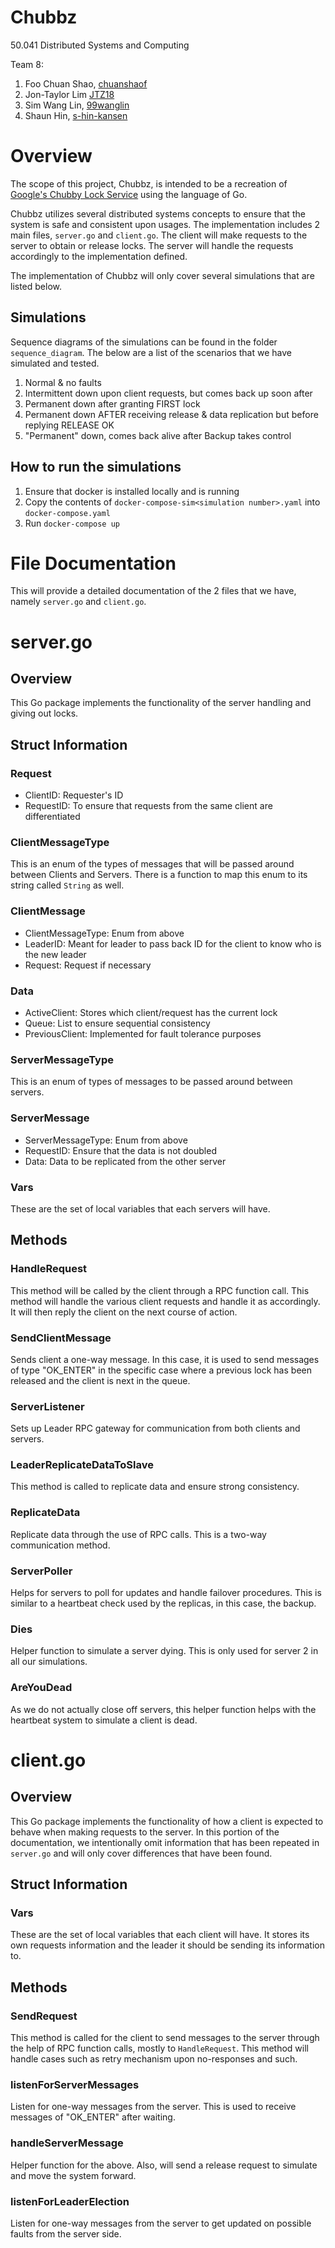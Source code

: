 # Chubbz
50.041 Distributed Systems and Computing

Team 8:
1. Foo Chuan Shao, [chuanshaof](https://github.com/chuanshaof)
2. Jon-Taylor Lim [JTZ18](https://github.com/JTZ18)
3. Sim Wang Lin, [99wanglin](https://github.com/99wanglin)
4. Shaun Hin, [s-hin-kansen](https://github.com/s-hin-kansen)

# Overview
The scope of this project, Chubbz, is intended to be a recreation of [Google's Chubby Lock Service](https://static.googleusercontent.com/media/research.google.com/en//archive/chubby-osdi06.pdf) using the language of Go. 

Chubbz utilizes several distributed systems concepts to ensure that the system is safe and consistent upon usages. The implementation includes 2 main files, `server.go` and `client.go`. The client will make requests to the server to obtain or release locks. The server will handle the requests accordingly to the implementation defined.

The implementation of Chubbz will only cover several simulations that are listed below.

## Simulations
Sequence diagrams of the simulations can be found in the folder `sequence_diagram`. The below are a list of the scenarios that we have simulated and tested.
1. Normal & no faults
2. Intermittent down upon client requests, but comes back up soon after
3. Permanent down after granting FIRST lock
4. Permanent down AFTER receiving release & data replication but before replying RELEASE OK
5. "Permanent" down, comes back alive after Backup takes control

## How to run the simulations
1. Ensure that docker is installed locally and is running
2. Copy the contents of `docker-compose-sim<simulation number>.yaml` into `docker-compose.yaml`
3. Run `docker-compose up `


# File Documentation
This will provide a detailed documentation of the 2 files that we have, namely `server.go` and `client.go`.

# server.go
## Overview
This Go package implements the functionality of the server handling and giving out locks.

## Struct Information
### Request
- ClientID: Requester's ID
- RequestID: To ensure that requests from the same client are differentiated

### ClientMessageType
This is an enum of the types of messages that will be passed around between Clients and Servers. There is a function to map this enum to its string called `String` as well.

### ClientMessage
- ClientMessageType: Enum from above
- LeaderID: Meant for leader to pass back ID for the client to know who is the new leader
- Request: Request if necessary

### Data
- ActiveClient: Stores which client/request has the current lock
- Queue: List to ensure sequential consistency
- PreviousClient: Implemented for fault tolerance purposes

### ServerMessageType
This is an enum of types of messages to be passed around between servers. 

### ServerMessage
- ServerMessageType: Enum from above
- RequestID: Ensure that the data is not doubled
- Data: Data to be replicated from the other server

### Vars
These are the set of local variables that each servers will have.

## Methods
### HandleRequest
This method will be called by the client through a RPC function call. This method will handle the various client requests and handle it as accordingly. It will then reply the client on the next course of action.

### SendClientMessage
Sends client a one-way message. In this case, it is used to send messages of type "OK_ENTER" in the specific case where a previous lock has been released and the client is next in the queue.

### ServerListener
Sets up Leader RPC gateway for communication from both clients and servers.

### LeaderReplicateDataToSlave
This method is called to replicate data and ensure strong consistency. 

### ReplicateData
Replicate data through the use of RPC calls. This is a two-way communication method.

### ServerPoller
Helps for servers to poll for updates and handle failover procedures. This is similar to a heartbeat check used by the replicas, in this case, the backup.

### Dies
Helper function to simulate a server dying. This is only used for server 2 in all our simulations.

### AreYouDead
As we do not actually close off servers, this helper function helps with the heartbeat system to simulate a client is dead.


# client.go
## Overview
This Go package implements the functionality of how a client is expected to behave when making requests to the server. In this portion of the documentation, we intentionally omit information that has been repeated in `server.go` and will only cover differences that have been found.

## Struct Information
### Vars
These are the set of local variables that each client will have. It stores its own requests information and the leader it should be sending its information to.

## Methods
### SendRequest
This method is called for the client to send messages to the server through the help of RPC function calls, mostly to `HandleRequest`. This method will handle cases such as retry mechanism upon no-responses and such.

### listenForServerMessages
Listen for one-way messages from the server. This is used to receive messages of "OK_ENTER" after waiting. 

### handleServerMessage
Helper function for the above. Also, will send a release request to simulate and move the system forward.

### listenForLeaderElection
Listen for one-way messages from the server to get updated on possible faults from the server side.
